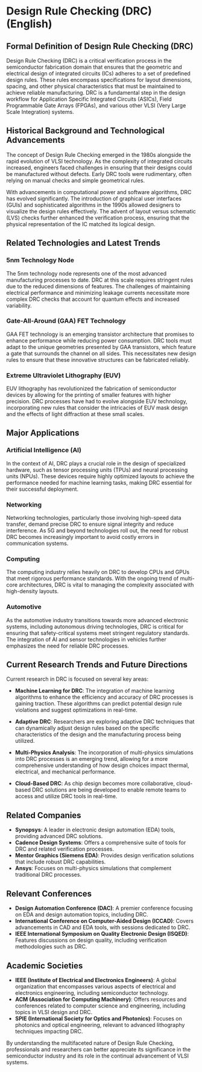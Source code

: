 # Design Rule Checking (DRC) (English)

## Formal Definition of Design Rule Checking (DRC)

Design Rule Checking (DRC) is a critical verification process in the semiconductor fabrication domain that ensures that the geometric and electrical design of integrated circuits (ICs) adheres to a set of predefined design rules. These rules encompass specifications for layout dimensions, spacing, and other physical characteristics that must be maintained to achieve reliable manufacturing. DRC is a fundamental step in the design workflow for Application Specific Integrated Circuits (ASICs), Field Programmable Gate Arrays (FPGAs), and various other VLSI (Very Large Scale Integration) systems.

## Historical Background and Technological Advancements

The concept of Design Rule Checking emerged in the 1980s alongside the rapid evolution of VLSI technology. As the complexity of integrated circuits increased, engineers faced challenges in ensuring that their designs could be manufactured without defects. Early DRC tools were rudimentary, often relying on manual checks and simple geometrical rules.

With advancements in computational power and software algorithms, DRC has evolved significantly. The introduction of graphical user interfaces (GUIs) and sophisticated algorithms in the 1990s allowed designers to visualize the design rules effectively. The advent of layout versus schematic (LVS) checks further enhanced the verification process, ensuring that the physical representation of the IC matched its logical design.

## Related Technologies and Latest Trends

### 5nm Technology Node

The 5nm technology node represents one of the most advanced manufacturing processes to date. DRC at this scale requires stringent rules due to the reduced dimensions of features. The challenges of maintaining electrical performance and minimizing leakage currents necessitate more complex DRC checks that account for quantum effects and increased variability.

### Gate-All-Around (GAA) FET Technology

GAA FET technology is an emerging transistor architecture that promises to enhance performance while reducing power consumption. DRC tools must adapt to the unique geometries presented by GAA transistors, which feature a gate that surrounds the channel on all sides. This necessitates new design rules to ensure that these innovative structures can be fabricated reliably.

### Extreme Ultraviolet Lithography (EUV)

EUV lithography has revolutionized the fabrication of semiconductor devices by allowing for the printing of smaller features with higher precision. DRC processes have had to evolve alongside EUV technology, incorporating new rules that consider the intricacies of EUV mask design and the effects of light diffraction at these small scales.

## Major Applications

### Artificial Intelligence (AI)

In the context of AI, DRC plays a crucial role in the design of specialized hardware, such as tensor processing units (TPUs) and neural processing units (NPUs). These devices require highly optimized layouts to achieve the performance needed for machine learning tasks, making DRC essential for their successful deployment.

### Networking

Networking technologies, particularly those involving high-speed data transfer, demand precise DRC to ensure signal integrity and reduce interference. As 5G and beyond technologies roll out, the need for robust DRC becomes increasingly important to avoid costly errors in communication systems.

### Computing

The computing industry relies heavily on DRC to develop CPUs and GPUs that meet rigorous performance standards. With the ongoing trend of multi-core architectures, DRC is vital to managing the complexity associated with high-density layouts.

### Automotive

As the automotive industry transitions towards more advanced electronic systems, including autonomous driving technologies, DRC is critical for ensuring that safety-critical systems meet stringent regulatory standards. The integration of AI and sensor technologies in vehicles further emphasizes the need for reliable DRC processes.

## Current Research Trends and Future Directions

Current research in DRC is focused on several key areas:

- **Machine Learning for DRC**: The integration of machine learning algorithms to enhance the efficiency and accuracy of DRC processes is gaining traction. These algorithms can predict potential design rule violations and suggest optimizations in real-time.

- **Adaptive DRC**: Researchers are exploring adaptive DRC techniques that can dynamically adjust design rules based on the specific characteristics of the design and the manufacturing process being utilized.

- **Multi-Physics Analysis**: The incorporation of multi-physics simulations into DRC processes is an emerging trend, allowing for a more comprehensive understanding of how design choices impact thermal, electrical, and mechanical performance.

- **Cloud-Based DRC**: As chip design becomes more collaborative, cloud-based DRC solutions are being developed to enable remote teams to access and utilize DRC tools in real-time.

## Related Companies

- **Synopsys**: A leader in electronic design automation (EDA) tools, providing advanced DRC solutions.
- **Cadence Design Systems**: Offers a comprehensive suite of tools for DRC and related verification processes.
- **Mentor Graphics (Siemens EDA)**: Provides design verification solutions that include robust DRC capabilities.
- **Ansys**: Focuses on multi-physics simulations that complement traditional DRC processes.

## Relevant Conferences

- **Design Automation Conference (DAC)**: A premier conference focusing on EDA and design automation topics, including DRC.
- **International Conference on Computer-Aided Design (ICCAD)**: Covers advancements in CAD and EDA tools, with sessions dedicated to DRC.
- **IEEE International Symposium on Quality Electronic Design (ISQED)**: Features discussions on design quality, including verification methodologies such as DRC.

## Academic Societies

- **IEEE (Institute of Electrical and Electronics Engineers)**: A global organization that encompasses various aspects of electrical and electronics engineering, including semiconductor technology.
- **ACM (Association for Computing Machinery)**: Offers resources and conferences related to computer science and engineering, including topics in VLSI design and DRC.
- **SPIE (International Society for Optics and Photonics)**: Focuses on photonics and optical engineering, relevant to advanced lithography techniques impacting DRC.

By understanding the multifaceted nature of Design Rule Checking, professionals and researchers can better appreciate its significance in the semiconductor industry and its role in the continual advancement of VLSI systems.